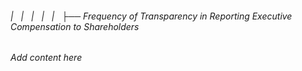 ###### |   |   |   |   |   ├── Frequency of Transparency in Reporting Executive Compensation to Shareholders

*Add content here*